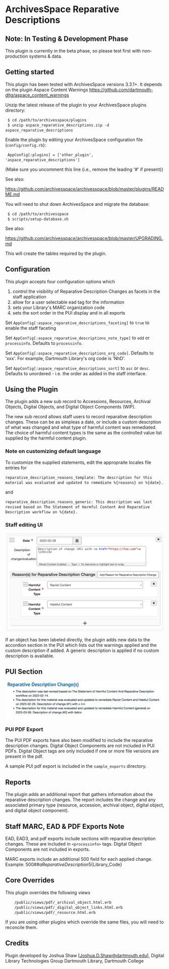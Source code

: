 ArchivesSpace Reparative Descriptions
=====================================

## Note: In Testing & Development Phase
This plugin is currently in the beta phase, so please test first with non-production
systems & data.

## Getting started

This plugin has been tested with ArchivesSpace versions 3.3.1+. It depends on the 
plugin Aspace Content Warnings https://github.com/dartmouth-dltg/aspace_content_warnings

Unzip the latest release of the plugin to your
ArchivesSpace plugins directory:

     $ cd /path/to/archivesspace/plugins
     $ unzip aspace_reparative_descriptions.zip -d aspace_reparative_descriptions

Enable the plugin by editing your ArchivesSpace configuration file
(`config/config.rb`):

     AppConfig[:plugins] = ['other_plugin', 'aspace_reparative_descriptions']

(Make sure you uncomment this line (i.e., remove the leading '#' if present))

See also:

  https://github.com/archivesspace/archivesspace/blob/master/plugins/README.md

You will need to shut down ArchivesSpace and migrate the database:

     $ cd /path/to/archivesspace
     $ scripts/setup-database.sh

See also:

  https://github.com/archivesspace/archivesspace/blob/master/UPGRADING.md

This will create the tables required by the plugin.

## Configuration

This plugin accepts four configuration options which 

1. control the visibility of Reparative Description Changes as facets in the staff application
1. allow for a user selectable ead tag for the information
1. sets your Library's MARC organization code
1. sets the sort order in the PUI display and in all exports

Set `AppConfig[:aspace_reparative_descriptions_faceting]` to `true` to enable the staff faceting

Set `AppConfig[:aspace_reparative_descriptions_note_type]` to `odd` or `processinfo`. Defaults
to `processinfo`.

Set  `AppConfig[:aspace_reparative_descriptions_org_code]`. Defaults to 'xxx'. For example, Dartmouth Library's
org code is 'NhD'.

Set `AppConfig[:aspace_reparative_descriptions_sort]` to `asc` or `desc`. Defaults to unordered - i.e. 
the order as added in the staff interface.

## Using the Plugin

The plugin adds a new sub record to Accessions, Resources, Archival Objects, Digital Objects, 
and Digital Object Components (WIP).

The new sub record allows staff users to record reparative description changes. These can be as
simpleas a date, or include a custom descrption of what was changed and what type of harmful content
was remediated. The choice of harmful content types is the same as the controlled value list 
supplied by the harmful content plugin.

### Note on customizing default language

To customize the supplied statements, edit the appropraite locales file entries for

```
reparative_description_reasons_template: The description for this material was evaluated and updated to remediate %{reasons} on %{date}.
```
and
```
reparative_description_reasons_generic: This description was last revised based on The Statement of Harmful Content And Reparative Description workflow on %{date}.
```

### Staff editing UI
![Staff data entry view](readme_images/ReparativeDescription-staff-data-entry.png)

If an object has been labeled directly, the plugin adds new data to the accordion section in the
PUI which lists out the warnings applied and the custom description if added. A generic description
is applied if no custom description is available.

## PUI Section
![PUI - Sample accordion section](readme_images/ReparativeDescription-PUI.png)

### PUI PDF Export

The PUI PDF exports have also been modified to include the reparative description changes. 
Digital Object Components are not included in PUI PDFs. Digital Object tags are only included 
if one or more file versions are present in the pdf.

A sample PUI pdf export is included in the `sample_exports` directory.

## Reports

The plugin adds an additional report that gathers information about the reparative description changes. The
report includes the change and any associated primary type (resource, accession, archival object,
digital object, and digital object component).

## Staff MARC, EAD & PDF Exports Note

EAD, EAD3, and pdf exports include sections with reparative description changes. These are included in 
`<processinfo>` tags. Digital Object Components are not included in exports.

MARC exports include an additional 500 field for each applied change. Example: 500##$a{ReparativeDescription}$5{Library_Code}

## Core Overrides

This plugin overrides the following views
```
    /public/views/pdf/_archival_object.html.erb
    /public/views/pdf/_digital_object_links.html.erb
    /public/views/pdf/_resource.html.erb 
```
If you are using other plugins which override the same files, you will need to reconcile
them.

## Credits

Plugin developed by Joshua Shaw [Joshua.D.Shaw@dartmouth.edu], Digital Library Technologies Group
Dartmouth Library, Dartmouth College
